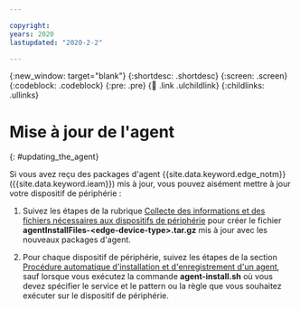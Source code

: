 ```yaml
---

copyright:
years: 2020
lastupdated: "2020-2-2"

---
```


{:new_window: target="blank"}
{:shortdesc: .shortdesc}
{:screen: .screen}
{:codeblock: .codeblock}
{:pre: .pre}
{:child: .link .ulchildlink}
{:childlinks: .ullinks}

# Mise à jour de l'agent
{: #updating_the_agent}

Si vous avez reçu des packages d'agent {{site.data.keyword.edge_notm}} ({{site.data.keyword.ieam}}) mis à jour, vous pouvez aisément mettre à jour votre dispositif de périphérie :

1. Suivez les étapes de la rubrique [Collecte des informations et des fichiers nécessaires aux dispositifs de périphérie](../hub/gather_files.md#prereq_horizon) pour créer le fichier **agentInstallFiles-&lt;edge-device-type&gt;.tar.gz** mis à jour avec les nouveaux packages d'agent.
  
2. Pour chaque dispositif de périphérie, suivez les étapes de la section [Procédure automatique d'installation et d'enregistrement d'un agent](automated_install.md#method_one), sauf lorsque vous exécutez la commande **agent-install.sh** où vous devez spécifier le service et le pattern ou la règle que vous souhaitez exécuter sur le dispositif de périphérie.
